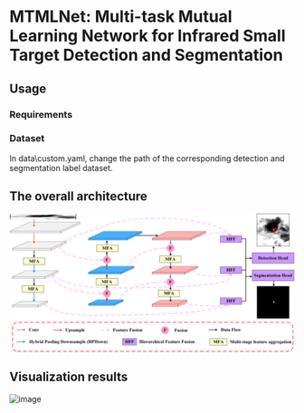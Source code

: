 # MTMLNet: Multi-task Mutual Learning Network for Infrared Small Target Detection and Segmentation
## Usage
### Requirements
### Dataset
In data\custom.yaml, change the path of the corresponding detection and segmentation label dataset.
## The overall architecture
![image](https://github.com/YangBo0411/MTMLNet/blob/main/fig2.png)
## Visualization results
![image](https://github.com/YangBo0411/MTMLNet/blob/main/fig6.png)
